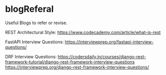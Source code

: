 # blogReferal
Useful Blogs to refer or revise.

REST Architectural Style:
https://www.codecademy.com/article/what-is-rest

FastAPI Interview Questions:
https://interviewprep.org/fastapi-interview-questions/

DRF Interview Questions:
https://codersdaily.in/courses/django-rest-framework-tutorial/django-rest-framework-interview-questions
https://interviewprep.org/django-rest-framework-interview-questions/
